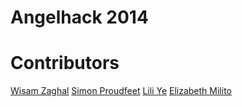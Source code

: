 # Angelhack 2014

# Contributors
[Wisam Zaghal](https://github.com/wzaghal)
[Simon Proudfeet](https://github.com/proudfeet)
[Lili Ye](https://github.com/isliliye)
[Elizabeth Milito](https://github.com/EMelito)